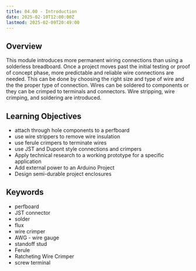 ```yaml
---
title: 04.00 - Introduction
date: 2025-02-10T12:00:00Z
lastmod: 2025-02-09T20:49:00
---
```


## Overview

This module introduces more permanent wiring connections than using a solderless breadboard. Once a project moves past the initial testing or proof of concept phase, more predictable and reliable wire connections are needed. This can be done by choosing the right size and type of wire and the the proper type of connection. Wires can be soldered to components or they can be crimped to terminals and connectors. Wire stripping, wire crimping, and soldering are introduced.

## Learning Objectives

- attach through hole components to a perfboard
- use wire strippers to remove wire insulation
- use ferule crimpers to terminate wires
- use JST and Dupont style connections and crimpers
- Apply technical research to a working prototype for a specific application
- Add external power to an Arduino Project
- Design semi-durable project enclosures

## Keywords

- perfboard
- JST connector
- solder
- flux
- wire crimper
- AWG - wire gauge
- standoff stud
- Ferule
- Ratcheting Wire Crimper
- screw terminal
